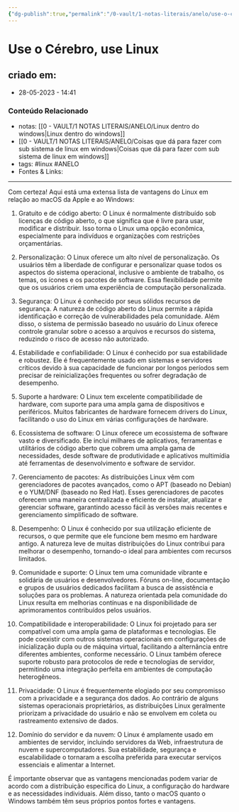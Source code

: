 ```yaml
---
{"dg-publish":true,"permalink":"/0-vault/1-notas-literais/anelo/use-o-cerebro-use-linux/","tags":["linux","ANELO"],"dgHomeLink":true,"dgShowLocalGraph":true,"dgShowFileTree":true,"dgEnableSearch":true,"noteIcon":""}
---
```


# Use o Cérebro, use Linux

## criado em: 
-  28-05-2023 - 14:41

### Conteúdo Relacionado
- notas: [[0 - VAULT/1 NOTAS LITERAIS/ANELO/Linux dentro do windows\|Linux dentro do windows]]
- [[0 - VAULT/1 NOTAS LITERAIS/ANELO/Coisas que dá para fazer com sub sistema de linux em windows\|Coisas que dá para fazer com sub sistema de linux em windows]]
- tags: #linux #ANELO 
- Fontes & Links: 

---

Com certeza! Aqui está uma extensa lista de vantagens do Linux em relação ao macOS da Apple e ao Windows:

1. Gratuito e de código aberto: O Linux é normalmente distribuído sob licenças de código aberto, o que significa que é livre para usar, modificar e distribuir. Isso torna o Linux uma opção econômica, especialmente para indivíduos e organizações com restrições orçamentárias.

2. Personalização: O Linux oferece um alto nível de personalização. Os usuários têm a liberdade de configurar e personalizar quase todos os aspectos do sistema operacional, inclusive o ambiente de trabalho, os temas, os ícones e os pacotes de software. Essa flexibilidade permite que os usuários criem uma experiência de computação personalizada.

3. Segurança: O Linux é conhecido por seus sólidos recursos de segurança. A natureza de código aberto do Linux permite a rápida identificação e correção de vulnerabilidades pela comunidade. Além disso, o sistema de permissão baseado no usuário do Linux oferece controle granular sobre o acesso a arquivos e recursos do sistema, reduzindo o risco de acesso não autorizado.

4. Estabilidade e confiabilidade: O Linux é conhecido por sua estabilidade e robustez. Ele é frequentemente usado em sistemas e servidores críticos devido à sua capacidade de funcionar por longos períodos sem precisar de reinicializações frequentes ou sofrer degradação de desempenho.

5. Suporte a hardware: O Linux tem excelente compatibilidade de hardware, com suporte para uma ampla gama de dispositivos e periféricos. Muitos fabricantes de hardware fornecem drivers do Linux, facilitando o uso do Linux em várias configurações de hardware.

6. Ecossistema de software: O Linux oferece um ecossistema de software vasto e diversificado. Ele inclui milhares de aplicativos, ferramentas e utilitários de código aberto que cobrem uma ampla gama de necessidades, desde software de produtividade e aplicativos multimídia até ferramentas de desenvolvimento e software de servidor.

7. Gerenciamento de pacotes: As distribuições Linux vêm com gerenciadores de pacotes avançados, como o APT (baseado no Debian) e o YUM/DNF (baseado no Red Hat). Esses gerenciadores de pacotes oferecem uma maneira centralizada e eficiente de instalar, atualizar e gerenciar software, garantindo acesso fácil às versões mais recentes e gerenciamento simplificado de software.

8. Desempenho: O Linux é conhecido por sua utilização eficiente de recursos, o que permite que ele funcione bem mesmo em hardware antigo. A natureza leve de muitas distribuições do Linux contribui para melhorar o desempenho, tornando-o ideal para ambientes com recursos limitados.

9. Comunidade e suporte: O Linux tem uma comunidade vibrante e solidária de usuários e desenvolvedores. Fóruns on-line, documentação e grupos de usuários dedicados facilitam a busca de assistência e soluções para os problemas. A natureza orientada pela comunidade do Linux resulta em melhorias contínuas e na disponibilidade de aprimoramentos contribuídos pelos usuários.

10. Compatibilidade e interoperabilidade: O Linux foi projetado para ser compatível com uma ampla gama de plataformas e tecnologias. Ele pode coexistir com outros sistemas operacionais em configurações de inicialização dupla ou de máquina virtual, facilitando a alternância entre diferentes ambientes, conforme necessário. O Linux também oferece suporte robusto para protocolos de rede e tecnologias de servidor, permitindo uma integração perfeita em ambientes de computação heterogêneos.

11. Privacidade: O Linux é frequentemente elogiado por seu compromisso com a privacidade e a segurança dos dados. Ao contrário de alguns sistemas operacionais proprietários, as distribuições Linux geralmente priorizam a privacidade do usuário e não se envolvem em coleta ou rastreamento extensivo de dados.

12. Domínio do servidor e da nuvem: O Linux é amplamente usado em ambientes de servidor, incluindo servidores da Web, infraestrutura de nuvem e supercomputadores. Sua estabilidade, segurança e escalabilidade o tornaram a escolha preferida para executar serviços essenciais e alimentar a Internet.

É importante observar que as vantagens mencionadas podem variar de acordo com a distribuição específica do Linux, a configuração do hardware e as necessidades individuais. Além disso, tanto o macOS quanto o Windows também têm seus próprios pontos fortes e vantagens.